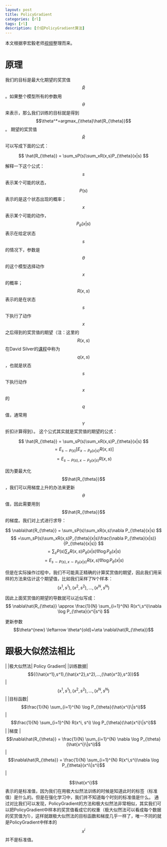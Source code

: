 ```yaml
---
layout: post  
title: PolicyGradient
categories: [rl]  
tags: [rl]  
description: [介绍PolicyGradient算法]   
---
```

本文根据李宏毅老师[视频](https://www.youtube.com/watch?v=pbQ4qe8EwLo&list=PLJV_el3uVTsPMxPbjeX7PicgWbY7F8wW9&index=17)整理而来。

# 原理

我们的目标是最大化期望的奖赏值$$\hat{R}$$。如果整个模型所有的参数用$$\theta$$来表示，那么我们训练的目标就是得到$$\theta^*=argmax_{\theta}\hat{R_{\theta}}$$。
期望的奖赏值$$\hat{R}$$可以写成下面的公式：

$$
\hat{R_{\theta}} = \sum_sP(s)\sum_xR(x,s)P_{\theta}(x|s)
$$

解释一下这个公式：$$s$$表示某个可能的状态，$$P(s)$$表示的是这个状态出现的概率；$$x$$表示某个可能的动作，$$P_{\theta}(x|s)$$表示在给定状态$$s$$的情况下，参数是$$\theta$$的这个模型选择动作$$x$$的概率；$$R(x,s)$$表示的是在状态$$s$$下执行了动作$$x$$之后得到的奖赏值的期望（注：这里的$$R(x,s)$$在David Silver的[课程](https://www.bilibili.com/video/av10293122)中称为$$q(x,s)$$，也就是状态$$s$$下执行动作$$x$$的$$q$$值，通常用$$\gamma$$折扣计算得到）。
这个公式其实就是奖赏值的期望的公式：

$$
\hat{R_{\theta}} = \sum_sP(s)\sum_xR(x,s)P_{\theta}(x|s)
$$
$$
=E_{s\sim P(s)}[E_{x\sim P_{\theta}(x|s)}R(x,s)]
$$
$$
=E_{s\sim P(s),x\sim P_{\theta}(x|s)}R(x,s)
$$

因为要最大化$$\hat{R_{\theta}}$$，我们可以用梯度上升的办法来更新$$\theta$$值，因此需要用到$$\hat{R_{\theta}}$$的梯度。我们对上式进行求导：

$$
\nabla\hat{R_{\theta}} = \sum_sP(s)\sum_xR(x,s)\nabla P_{\theta}(x|s)
$$
$$
=\sum_sP(s)\sum_xR(x,s)P_{\theta}(x|s)\frac{\nabla P_{\theta}(x|s)}{P_{\theta}(x|s)}
$$
$$
=\sum_sP(s)\sum_xR(x,s)P_{\theta}(x|s)\nabla \log P_{\theta}(x|s)
$$
$$
=E_{s\sim P(s),x\sim P_{\theta}(x|s)}R(x,s)\nabla \log P_{\theta}(x|s)
$$

但是在实际操作过程中，我们不可能真正精确的计算奖赏值的期望，因此我们用采样的方法来估计这个期望值，比如我们采样了N个样本：
$$
(x^1,s^1),(x^2,s^2),...,(x^N,s^N)
$$

因此上面奖赏值的期望的导数就可以近似写成：
$$
\nabla\hat{R_{\theta}} \approx \frac{1}{N} \sum_{i=1}^{N} R(x^i,s^i)\nabla \log P_{\theta}(x^i|s^i)
$$

更新参数 $$\theta^{new} \leftarrow \theta^{old}+\eta \nabla\hat{R_{\theta}}$$

# 跟极大似然法相比

|	|极大似然法| Policy Gradient|
|训练数据|$${(\hat{x^1},s^1),(\hat{x^2},s^2),...,(\hat{x^3},s^3)}$$	|$$(x^1,s^1),(x^2,s^2),...,(x^N,s^N)$$	|
|目标函数|$$\frac{1}{N} \sum_{i=1}^{N} \log P_{\theta}(\hat{x^i}\|s^i)$$	|$$\frac{1}{N} \sum_{i=1}^{N} R(x^i, s^i) \log P_{\theta}(\hat{x^i}\|s^i)$$	|
|梯度	|$$\nabla\hat{R_{\theta}} = \frac{1}{N} \sum_{i=1}^{N} \nabla \log P_{\theta}(\hat{x^i}\|s^i)$$	|$$\nabla\hat{R_{\theta}} = \frac{1}{N} \sum_{i=1}^{N} R(x^i,s^i)\nabla \log P_{\theta}(x^i\|s^i)$$	|

$$\hat{x^i}$$表示的是标准值，因为我们在用极大似然法训练的时候是知道此时的标签（标准值）是什么的。但是在强化学习中，我们并不知道每个时刻的标准值是什么。
通过对比我们可以发现，PolicyGradient的方法和极大似然法非常相似，其实我们可以把PolicyGradient中样本的奖赏值看成它的权重（极大似然法可以看成每个数据的奖赏值为1），这样就跟极大似然法的目标函数和梯度几乎一样了，唯一不同的就是PolicyGradient中样本的$$x^i$$ 并不是标准值。



